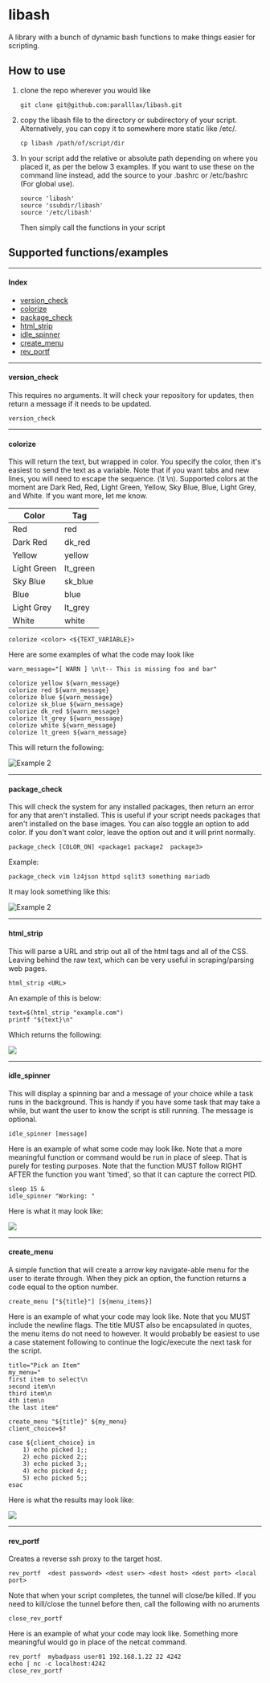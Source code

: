 # libash

A library with a bunch of dynamic bash functions to make things easier for scripting.

## How to use

1. clone the repo wherever you would like

	```
	git clone git@github.com:paralllax/libash.git
	```

2.  copy the libash file to the directory or subdirectory of your script. Alternatively, you can copy it to somewhere more static like /etc/. 

	```
	cp libash /path/of/script/dir
	```

3. In your script add the relative or absolute path depending on where you placed it, as per the below 3 examples. If you want to use these on the command line instead, add the source to your .bashrc or /etc/bashrc (For global use).

	```
	source 'libash'
	source 'ssubdir/libash'
	source '/etc/libash'
	```

	Then simply call the functions in your script


## Supported functions/examples
* * *
#### Index

 - [version_check](#version)
 - [colorize](#color)
 - [package_check](#package)
 - [html_strip](#html)
 - [idle_spinner](#idle)
 - [create_menu](#menu)
 - [rev_portf](#port)

* * *

#### version_check<a name=version></a>

This requires no arguments. It will check your repository for updates, then return a message if it needs to be updated.

```
version_check
```

* * *

#### colorize<a name=color></a>

This will return the text, but wrapped in color. You specify the color, then it's easiest to send the text as a variable. Note that if you want tabs and new lines, you will need to escape the sequence. (\t \n). Supported colors at the moment are Dark Red, Red, Light Green, Yellow, Sky Blue, Blue, Light Grey, and White. If you want more, let me know.

| Color       | Tag      |
|-------------|----------|
| Red         | red      |
| Dark Red    | dk_red   |
| Yellow      | yellow   |
| Light Green | lt_green |
| Sky Blue    | sk_blue  |
| Blue        | blue     |
| Light Grey  | lt_grey  |
| White       | white    |

```
colorize <color> <${TEXT_VARIABLE}>
```

Here are some examples of what the code may look like

```
warn_message="[ WARN ] \n\t-- This is missing foo and bar"

colorize yellow ${warn_message}
colorize red ${warn_message}
colorize blue ${warn_message}
colorize sk_blue ${warn_message}
colorize dk_red ${warn_message}
colorize lt_grey ${warn_message}
colorize white ${warn_message}
colorize lt_green ${warn_message}
```

This will return the following:

![Example 2](images/color_example.PNG)

* * *

#### package_check<a name=package></a>

This will check the system for any installed packages, then return an error for any that aren't installed. This is useful if your script needs packages that aren't installed on the base images. You can also toggle an option to add color. If you don't want color, leave the option out and it will print normally.

```
package_check [COLOR_ON] <package1 package2  package3>
```

Example:

```
package_check vim lz4json httpd sqlit3 something mariadb
```

It may look something like this:

![Example 2](images/package_check.PNG)

* * *

#### html_strip<a name=html></a>

This will parse a URL and strip out all of the html tags and all of the CSS. Leaving behind the raw text, which can be very useful in scraping/parsing web pages.

```
html_strip <URL>
```

An example of this is below:

```
text=$(html_strip "example.com")
printf "${text}\n"
```

Which returns the following:

![](images/html_strip.PNG)

* * *

#### idle_spinner<a name=idle></a>

This will display a spinning bar and a message of your choice while a task runs in the background. This is handy if you have some task that may take a while, but want the user to know the script is still running. The message is optional.

```
idle_spinner [message]
```
Here is an example of what some code may look like. Note that a more meaningful function or command would be run in place of sleep. That is purely for testing purposes. Note that the function MUST follow RIGHT AFTER the function you want 'timed', so that it can capture the correct PID. 

```
sleep 15 &
idle_spinner "Working: "
```

Here is what it may look like:

![](images/idle_spinner.PNG)

* * *

#### create_menu<a name=menu></a>

A simple function that will create a arrow key navigate-able menu for the user to iterate through. When they pick an option, the function returns a code equal to the option number. 

```
create_menu ["${title}"] [${menu_items}]
```

Here is an example of what your code may look like. Note that you MUST include the newline flags. The title MUST also be encapsulated in quotes, the menu items do not need to however. It would probably be easiest to use a case statement following to continue the logic/execute the next task for the script. 

```
title="Pick an Item"
my_menu="
first item to select\n
second item\n
third item\n
4th item\n
the last item"

create_menu "${title}" ${my_menu}
client_choice=$?

case ${client_choice} in
	1) echo picked 1;;
	2) echo picked 2;;
	3) echo picked 3;;
	4) echo picked 4;;
	5) echo picked 5;;
esac
```

Here is what the results may look like:

![](images/menu.PNG)

* * *

#### rev_portf<a name=port></a>

Creates a reverse ssh proxy to the target host.

```
rev_portf  <dest password> <dest user> <dest host> <dest port> <local port>
```

Note that when your script completes, the tunnel will close/be killed. If you need to kill/close the tunnel before then, call the following with no aruments

```
close_rev_portf
```

Here is an example of what your code may look like. Something more meaningful would go in place of the netcat command. 

```
rev_portf  mybadpass user01 192.168.1.22 22 4242
echo | nc -c localhost:4242
close_rev_portf
```
